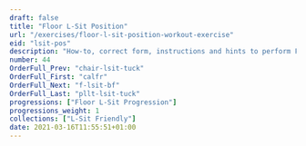 ```yaml
---
draft: false
title: "Floor L-Sit Position"
url: "/exercises/floor-l-sit-position-workout-exercise"
eid: "lsit-pos"
description: "How-to, correct form, instructions and hints to perform Floor L-Sit Position. Similar exercises and video demo"
number: 44
OrderFull_Prev: "chair-lsit-tuck"
OrderFull_First: "calfr"
OrderFull_Next: "f-lsit-bf"
OrderFull_Last: "pllt-lsit-tuck"
progressions: ["Floor L-Sit Progression"]
progressions_weight: 1
collections: ["L-Sit Friendly"]
date: 2021-03-16T11:55:51+01:00
---
```

